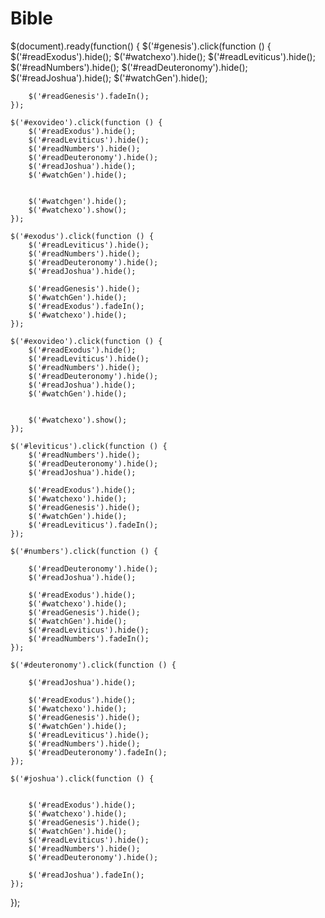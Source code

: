 # Bible

$(document).ready(function() {
	$('#genesis').click(function () {
		$('#readExodus').hide();
		$('#watchexo').hide();
		$('#readLeviticus').hide();
		$('#readNumbers').hide();
		$('#readDeuteronomy').hide();
		$('#readJoshua').hide();
		$('#watchGen').hide();



		$('#readGenesis').fadeIn();
	});

	$('#exovideo').click(function () {
		$('#readExodus').hide();
		$('#readLeviticus').hide();
		$('#readNumbers').hide();
		$('#readDeuteronomy').hide();
		$('#readJoshua').hide();
		$('#watchGen').hide();


		$('#watchgen').hide();
		$('#watchexo').show();
	});

	$('#exodus').click(function () {
		$('#readLeviticus').hide();
		$('#readNumbers').hide();
		$('#readDeuteronomy').hide();
		$('#readJoshua').hide();

		$('#readGenesis').hide();
		$('#watchGen').hide();
		$('#readExodus').fadeIn();
		$('#watchexo').hide();
	});

	$('#exovideo').click(function () {
		$('#readExodus').hide();
		$('#readLeviticus').hide();
		$('#readNumbers').hide();
		$('#readDeuteronomy').hide();
		$('#readJoshua').hide();
		$('#watchGen').hide();


		$('#watchexo').show();
	});

	$('#leviticus').click(function () {
		$('#readNumbers').hide();
		$('#readDeuteronomy').hide();
		$('#readJoshua').hide();

		$('#readExodus').hide();
		$('#watchexo').hide();
		$('#readGenesis').hide();
		$('#watchGen').hide();
		$('#readLeviticus').fadeIn();
	});

	$('#numbers').click(function () {

		$('#readDeuteronomy').hide();
		$('#readJoshua').hide();

		$('#readExodus').hide();
		$('#watchexo').hide();
		$('#readGenesis').hide();
		$('#watchGen').hide();
		$('#readLeviticus').hide();
		$('#readNumbers').fadeIn();
	});

	$('#deuteronomy').click(function () {

		$('#readJoshua').hide();

		$('#readExodus').hide();
		$('#watchexo').hide();
		$('#readGenesis').hide();
		$('#watchGen').hide();
		$('#readLeviticus').hide();
		$('#readNumbers').hide();
		$('#readDeuteronomy').fadeIn();
	});

	$('#joshua').click(function () {

		
		$('#readExodus').hide();
		$('#watchexo').hide();
		$('#readGenesis').hide();
		$('#watchGen').hide();
		$('#readLeviticus').hide();
		$('#readNumbers').hide();
		$('#readDeuteronomy').hide();

		$('#readJoshua').fadeIn();
	});
});

